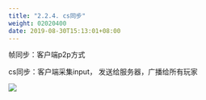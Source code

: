 ```yaml
---
title: "2.2.4. cs同步"
weight: 02020400
date: 2019-08-30T15:13:01+08:00
---
```


帧同步：客户端p2p方式

cs同步：客户端采集input， 发送给服务器，广播给所有玩家

![](static/images/screenshot_1527432732577.png)
